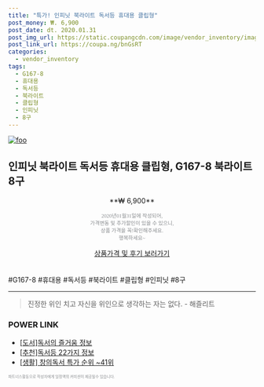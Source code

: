 ```yaml
--- 
title: "특가! 인피닛 북라이트 독서등 휴대용 클립형" 
post_money: ₩. 6,900 
post_date: dt. 2020.01.31 
post_img_url: https://static.coupangcdn.com/image/vendor_inventory/images/2017/12/18/15/9/1aac0d4f-b48c-4dad-965a-1e4d647849bf.jpg 
post_link_url: https://coupa.ng/bnGsRT 
categories: 
  - vendor_inventory 
tags: 
  - G167-8 
  - 휴대용 
  - 독서등 
  - 북라이트 
  - 클립형 
  - 인피닛 
  - 8구 
--- 
```

[![foo](https://static.coupangcdn.com/image/vendor_inventory/images/2017/12/18/15/9/1aac0d4f-b48c-4dad-965a-1e4d647849bf.jpg)](https://coupa.ng/bnGsRT) 

## 인피닛 북라이트 독서등 휴대용 클립형, G167-8 북라이트 8구 
<p style="text-align: center;">**₩ 6,900**</p> 
<p style="text-align: center;"><span style="color: #898c8f; font-family: Georgia,Times,serif; font-size: 0.75em;">2020년01월31일에 작성되어, <br>가격변동 및 추가할인이 있을 수 있으니,<br> 상품 가격을 꼭!확인해주세요.<br>행복하세요~</span> 
</p>	 
<div markdown="0" style="text-align: center;"><a href="https://coupa.ng/bnGsRT" class="btn btn--success">상품가격 및 후기 보러가기</a></div> 
<br><br> 
  #G167-8 #휴대용 #독서등 #북라이트 #클립형 #인피닛 #8구 
<hr> 

> 진정한 위인 치고 자신을 위인으로 생각하는 자는 없다. - 해즐리트 


### POWER LINK

* <a href="https://blog.naver.com/sakai111/221773786689" target="_blank">[도서]독서의 즐거움 정보</a>
* <a href="https://blog.naver.com/fasyy4321/221790861003" target="_blank">[추천]독서등 22가지 정보</a>
* <a href="https://blog.naver.com/sakai111/221790909934" target="_blank"> [생활] 창의독서 특가 순위 ~41위</a>

<span style="color: #898c8f; font-family: Georgia,Times,serif; font-size: 0.55em;">파트너스활동으로 작성자에게 일정액의 커미션이 제공될수 있습니다.</span> 
